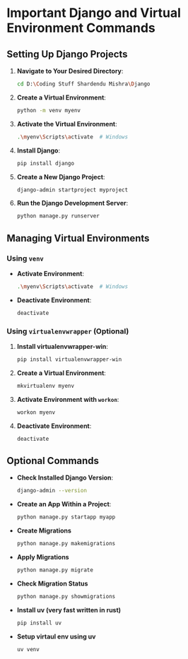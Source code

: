 # Important Django and Virtual Environment Commands

## Setting Up Django Projects

1. **Navigate to Your Desired Directory**:
   ```bash
   cd D:\Coding Stuff Shardendu Mishra\Django
   ```

2. **Create a Virtual Environment**:
   ```bash
   python -m venv myenv
   ```

3. **Activate the Virtual Environment**:
   ```bash
   .\myenv\Scripts\activate  # Windows
   ```

4. **Install Django**:
   ```bash
   pip install django
   ```

5. **Create a New Django Project**:
   ```bash
   django-admin startproject myproject
   ```

6. **Run the Django Development Server**:
   ```bash
   python manage.py runserver
   ```

## Managing Virtual Environments

### Using `venv`
- **Activate Environment**:
  ```bash
  .\myenv\Scripts\activate  # Windows
  ```

- **Deactivate Environment**:
  ```bash
  deactivate
  ```

### Using `virtualenvwrapper` (Optional)
1. **Install virtualenvwrapper-win**:
   ```bash
   pip install virtualenvwrapper-win
   ```

2. **Create a Virtual Environment**:
   ```bash
   mkvirtualenv myenv
   ```

3. **Activate Environment with `workon`**:
   ```bash
   workon myenv
   ```

4. **Deactivate Environment**:
   ```bash
   deactivate
   ```

## Optional Commands

- **Check Installed Django Version**:
  ```bash
  django-admin --version
  ```

- **Create an App Within a Project**:
  ```bash
  python manage.py startapp myapp
  ```

- **Create Migrations**
   ```bash
   python manage.py makemigrations
   ```

- **Apply Migrations**
   ```bash
   python manage.py migrate
   ```

- **Check Migration Status**
   ```bash
   python manage.py showmigrations
   ```
- **Install uv (very fast written in rust)**
   ```bash
   pip install uv
   ```
- **Setup virtaul env using uv**
   ```bash
   uv venv
   ```
